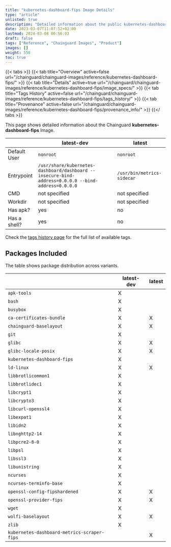 ```yaml
---
title: "kubernetes-dashboard-fips Image Details"
type: "article"
unlisted: true
description: "Detailed information about the public kubernetes-dashboard-fips Chainguard Image."
date: 2023-03-07T11:07:52+02:00
lastmod: 2024-03-08 00:56:03
draft: false
tags: ["Reference", "Chainguard Images", "Product"]
images: []
weight: 550
toc: true
---
```


{{< tabs >}}
{{< tab title="Overview" active=false url="/chainguard/chainguard-images/reference/kubernetes-dashboard-fips/" >}}
{{< tab title="Details" active=true url="/chainguard/chainguard-images/reference/kubernetes-dashboard-fips/image_specs/" >}}
{{< tab title="Tags History" active=false url="/chainguard/chainguard-images/reference/kubernetes-dashboard-fips/tags_history/" >}}
{{< tab title="Provenance" active=false url="/chainguard/chainguard-images/reference/kubernetes-dashboard-fips/provenance_info/" >}}
{{</ tabs >}}

This page shows detailed information about the Chainguard **kubernetes-dashboard-fips** Image.

|              | latest-dev                                                                                         | latest                     |
|--------------|----------------------------------------------------------------------------------------------------|----------------------------|
| Default User | `nonroot`                                                                                          | `nonroot`                  |
| Entrypoint   | `/usr/share/kubernetes-dashboard/dashboard --insecure-bind-address=0.0.0.0 --bind-address=0.0.0.0` | `/usr/bin/metrics-sidecar` |
| CMD          | not specified                                                                                      | not specified              |
| Workdir      | not specified                                                                                      | not specified              |
| Has apk?     | yes                                                                                                | no                         |
| Has a shell? | yes                                                                                                | no                         |

Check the [tags history page](/chainguard/chainguard-images/reference/kubernetes-dashboard-fips/tags_history/) for the full list of available tags.

## Packages Included
The table shows package distribution across variants.

|                                             | latest-dev | latest |
|---------------------------------------------|------------|--------|
| `apk-tools`                                 | X          |        |
| `bash`                                      | X          |        |
| `busybox`                                   | X          |        |
| `ca-certificates-bundle`                    | X          | X      |
| `chainguard-baselayout`                     | X          | X      |
| `git`                                       | X          |        |
| `glibc`                                     | X          | X      |
| `glibc-locale-posix`                        | X          | X      |
| `kubernetes-dashboard-fips`                 | X          |        |
| `ld-linux`                                  | X          | X      |
| `libbrotlicommon1`                          | X          |        |
| `libbrotlidec1`                             | X          |        |
| `libcrypt1`                                 | X          |        |
| `libcrypto3`                                | X          |        |
| `libcurl-openssl4`                          | X          |        |
| `libexpat1`                                 | X          |        |
| `libidn2`                                   | X          |        |
| `libnghttp2-14`                             | X          |        |
| `libpcre2-8-0`                              | X          |        |
| `libpsl`                                    | X          |        |
| `libssl3`                                   | X          |        |
| `libunistring`                              | X          |        |
| `ncurses`                                   | X          |        |
| `ncurses-terminfo-base`                     | X          |        |
| `openssl-config-fipshardened`               | X          | X      |
| `openssl-provider-fips`                     | X          | X      |
| `wget`                                      | X          |        |
| `wolfi-baselayout`                          | X          | X      |
| `zlib`                                      | X          |        |
| `kubernetes-dashboard-metrics-scraper-fips` |            | X      |

